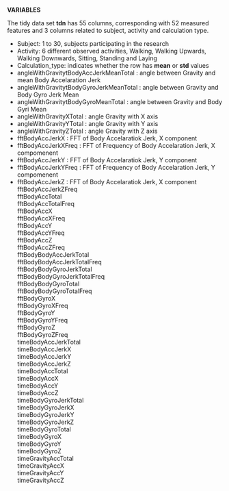 **VARIABLES**

The tidy data set **tdn** has 55 columns, corresponding with 52 measured features and 3 columns related to subject, activity and calculation type.

* Subject: 1 to 30, subjects participating in the research
* Activity: 6 different observed activities, Walking, Walking Upwards, Walking Downwards, Sitting, Standing and Laying
* Calculation_type: indicates whether the row has **mean** or **std** values
* angleWithGravitytBodyAccJerkMeanTotal : angle between Gravity and mean Body Accelaration Jerk
* angleWithGravitytBodyGyroJerkMeanTotal : angle between Gravity and Body Gyro Jerk Mean
* angleWithGravitytBodyGyroMeanTotal : angle between Gravity and Body Gyri Mean
* angleWithGravityXTotal : angle Gravity with X axis
* angleWithGravityYTotal : angle Gravity with Y axis
* angleWithGravityZTotal : angle Gravity with Z axis
* fftBodyAccJerkX : FFT of Body Accelaratiok Jerk, X component
* fftBodyAccJerkXFreq : FFT of Frequency of Body Accelaration Jerk, X compomenent
* fftBodyAccJerkY : FFT of Body Accelaratiok Jerk, Y component
* fftBodyAccJerkYFreq : FFT of Frequency of Body Accelaration Jerk, Y compomenent
* fftBodyAccJerkZ : FFT of Body Accelaratiok Jerk, X component
   fftBodyAccJerkZFreq   
   fftBodyAccTotal   
   fftBodyAccTotalFreq   
   fftBodyAccX   
   fftBodyAccXFreq   
   fftBodyAccY   
   fftBodyAccYFreq   
   fftBodyAccZ   
   fftBodyAccZFreq   
   fftBodyBodyAccJerkTotal   
   fftBodyBodyAccJerkTotalFreq   
   fftBodyBodyGyroJerkTotal   
   fftBodyBodyGyroJerkTotalFreq   
   fftBodyBodyGyroTotal   
   fftBodyBodyGyroTotalFreq   
   fftBodyGyroX   
   fftBodyGyroXFreq   
   fftBodyGyroY   
   fftBodyGyroYFreq   
   fftBodyGyroZ   
   fftBodyGyroZFreq   
   timeBodyAccJerkTotal   
   timeBodyAccJerkX   
   timeBodyAccJerkY   
   timeBodyAccJerkZ   
   timeBodyAccTotal   
   timeBodyAccX   
   timeBodyAccY   
   timeBodyAccZ   
   timeBodyGyroJerkTotal   
   timeBodyGyroJerkX   
   timeBodyGyroJerkY   
   timeBodyGyroJerkZ   
   timeBodyGyroTotal   
   timeBodyGyroX   
   timeBodyGyroY   
   timeBodyGyroZ   
   timeGravityAccTotal   
   timeGravityAccX   
   timeGravityAccY   
   timeGravityAccZ   
